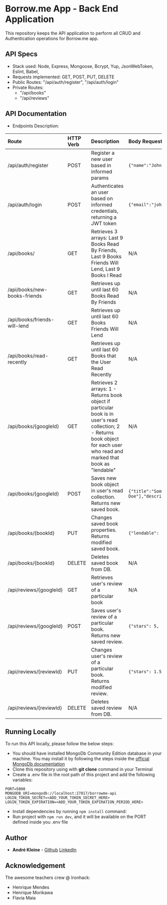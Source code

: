 # Borrow.me App - Back End Application

This repository keeps the API application to perform all CRUD and Authentication operations for Borrow.me app.

## API Specs

- Stack used: Node, Express, Mongoose, Bcrypt, Yup, JsonWebToken, Eslint, Babel,
- Requests implemented: GET, POST, PUT, DELETE
- Public Routes: "/api/auth/register", "/api/auth/login"
- Private Routes:
  - "/api/books" 
  - "/api/reviews"

## API Documentation

- Endpoints Description:

| Route | HTTP Verb | Description | Body Request | Example Response | Status Code |
|:- |:- |:- |:- |:- |:- |
| /api/auth/register | POST | Register a new user based in informed params | `{"name":"John Doe","email":"john@doe.com","password":"123456"}` | ``{"_id":15,"name":"John Doe","email":"john@doe.com"}` | 201 |
| /api/auth/login | POST | Authenticates an user based on informed credentials, returning a JWT token | `{"email":"john@doe.com","password":"123456"}` | `{"token":"eyJhbGciOiJIUzI1NiIsInR5cCI6IkpXVCJ9.eyJleHAiOjE2MzA4Njk2NzIsImlzcyI6IjE1In0.ZrpH4tzt2qdDtTFynj3ez2rIl8KM9cvmkI5AO1JOKps","role":"User"}` | 200 |
| /api/books/ | GET | Retrieves 3 arrays: Last 9 Books Read By Friends, Last 9 Books Friends Will Lend, Last 9 Books I Read | N/A | `{["_id": "61bcbeffc12e7aca7dc9fa61", "title": "Some Book", "authors": ["John Doe"], "description": "A story where things happen", "imgLink": "http://image.jpg", "owner": "61bc9c8a2953dffd91f66666", "googleID": "7RmuAAAAQBAJ", "read": true, "lendable": true, "createdAt": "2021-12-17T16:46:55.710Z", "updatedAt": "2021-12-17T16:46:56.803Z", "__v": 0], ["_id": "61bcbeffc12e7aca7dc9fa61", "title": "Some Book", "authors": ["John Doe"], "description": "A story where things happen", "imgLink": "http://image.jpg", "owner": "61bc9c8a2953dffd91f66666", "googleID": "7RmuAAAAQBAJ", "read": true, "lendable": true, "createdAt": "2021-12-17T16:46:55.710Z", "updatedAt": "2021-12-17T16:46:56.803Z", "__v": 0], ["_id": "61bcbeffc12e7aca7dc9fa61", "title": "Some Book", "authors": ["John Doe"], "description": "A story where things happen", "imgLink": "http://image.jpg", "owner": "61bc9c8a2953dffd91f66666", "googleID": "7RmuAAAAQBAJ", "read": true, "lendable": true, "createdAt": "2021-12-17T16:46:55.710Z", "updatedAt": "2021-12-17T16:46:56.803Z", "__v": 0]}` | 201 |
| /api/books/new-books-friends | GET | Retrieves up until last 60 Books Read By Friends | N/A | `{["_id": "61bcbeffc12e7aca7dc9fa61",			"title": "Some Book", "authors": ["John Doe"], "description": "A story where things happen", "imgLink": "http://image.jpg", "owner": "61bc9c8a2953dffd91f66666", "googleID": "7RmuAAAAQBAJ", "read": true, "lendable": true, "createdAt": "2021-12-17T16:46:55.710Z", "updatedAt": "2021-12-17T16:46:56.803Z", "__v": 0]}` | 201 |
| /api/books/friends-will-lend | GET | Retrieves up until last 60 Books Friends Will Lend | N/A | `{["_id": "61bcbeffc12e7aca7dc9fa61",			"title": "Some Book", "authors": ["John Doe"], "description": "A story where things happen", "imgLink": "http://image.jpg", "owner": "61bc9c8a2953dffd91f66666", "googleID": "7RmuAAAAQBAJ", "read": true, "lendable": true, "createdAt": "2021-12-17T16:46:55.710Z", "updatedAt": "2021-12-17T16:46:56.803Z", "__v": 0]}`| 201 |
| /api/books/read-recently | GET | Retrieves up until last 60 Books that the User Read Recently | N/A | `{["_id": "61bcbeffc12e7aca7dc9fa61", "title": "Some Book", "authors": ["John Doe"], "description": "A story where things happen", "imgLink": "http://image.jpg", "owner": "61bc9c8a2953dffd91f66666", "googleID": "7RmuAAAAQBAJ", "read": true, "lendable": true, "createdAt": "2021-12-17T16:46:55.710Z", "updatedAt": "2021-12-17T16:46:56.803Z", "__v": 0]}` | 201 |
| /api/books/{googleId} | GET | Retrieves 2 arrays: 1 - Returns book object if particular book is in user's read collection; 2 - Returns book object for each user who read and marked that book as "lendable"| N/A | `{["_id": "61bcbeffc12e7aca7dc9fa61", "title": "Some Book", "authors": ["John Doe"], "description": "A story where things happen", "imgLink": "http://image.jpg", "owner": "61bc9c8a2953dffd91f66666", "googleID": "7RmuAAAAQBAJ", "read": true, "lendable": true, "createdAt": "2021-12-17T16:46:55.710Z", "updatedAt": "2021-12-17T16:46:56.803Z", "__v": 0]}` | 201 |
| /api/books/{googleId} | POST | Saves new book object in user's read collection. Returns new saved book. | `{"title":"Some book","authors":["John Doe"],"description":"123","imgLink":"image.jpg","googleID":"5pBrVjZmGwoC"}` | `{["_id": "61bcbeffc12e7aca7dc9fa61", "title": "Some Book", "authors": ["John Doe"], "description": "A story where things happen", "imgLink": "http://image.jpg", "owner": "61bc9c8a2953dffd91f66666", "googleID": "7RmuAAAAQBAJ", "read": true, "lendable": true, "createdAt": "2021-12-17T16:46:55.710Z", "updatedAt": "2021-12-17T16:46:56.803Z", "__v": 0]}` | 201 |
| /api/books/{bookId} | PUT | Changes saved book properties. Returns modified saved book. | `{"lendable": "true"}` | `{["_id": "61bcbeffc12e7aca7dc9fa61", "title": "Some Book", "authors": ["John Doe"], "description": "A story where things happen", "imgLink": "http://image.jpg", "owner": "61bc9c8a2953dffd91f66666", "googleID": "7RmuAAAAQBAJ", "read": true, "lendable": true, "createdAt": "2021-12-17T16:46:55.710Z", "updatedAt": "2021-12-17T16:46:56.803Z", "__v": 0]}` | 201 |
| /api/books/{bookId} | DELETE | Deletes saved book from DB. | N/A | N/A | 204 |
| /api/reviews/{googleId} | GET | Retrieves user's review of a particular book | N/A | `[{"_id": "61bcbe17c12e7aca7dc9f555", "googleID": "HRSjDwAAQBAJ", "owner": "61bc97552953dffd91f66666", "stars": 3, "text": "Some text", "createdAt": "2021-12-17T16:43:03.332Z", "updatedAt":  "2021-12-17T16:43:03.332Z", "__v": 0 }]` | 201 |
| /api/reviews/{googleId} | POST | Saves user's review of a particular book. Returns new saved review. | `{"stars": 5, "text": "Some text"}` | `[{"_id": "61bcbe17c12e7aca7dc9f555", "googleID": "HRSjDwAAQBAJ", "owner": "61bc97552953dffd91f66666", "stars": 5, "text": "Some text", "createdAt": "2021-12-17T16:43:03.332Z", "updatedAt":  "2021-12-17T16:43:03.332Z", "__v": 0 }]` | 201 |
| /api/reviews/{reviewId} | PUT | Changes user's review of a particular book. Returns modified review.  | `{"stars": 1.5}` | `[{"_id": "61bcbe17c12e7aca7dc9f555", "googleID": "HRSjDwAAQBAJ", "owner": "61bc97552953dffd91f66666", "stars": 1.5, "text": "Some text", "createdAt": "2021-12-17T16:43:03.332Z", "updatedAt":  "2021-12-17T16:43:03.332Z", "__v": 0 }]` | 201 |
| /api/reviews/{reviewId} | DELETE | Deletes saved review from DB. | N/A | N/A | 204 |

## Running Locally

To run this API locally, please follow the below steps:

- You should have installed MongoDb Community Edition database in your machine. You may install it by following the steps inside the [official MongoDb documentation](https://docs.mongodb.com/manual/administration/install-community/)
- Clone this repository using with **git clone** command in your Terminal
- Create a .env file in the root path of this project and add the following variables:

```text
PORT=5000
MONGODB_URI=mongodb://localhost:27017/borrowme-api
LOGIN_TOKEN_SECRET=<ADD_YOUR_TOKEN_SECRET_HERE>
LOGIN_TOKEN_EXPIRATION=<ADD_YOUR_TOKEN_EXPIRATION_PERIOD_HERE>
```

- Install dependencies by running `npm install` command:
- Run project with `npm run dev`, and it will be available on the PORT defined inside you .env file

## Author
- **André Kleine** - [Github](https://github.com/andrekleine) [LinkedIn](https://www.linkedin.com/in/andre-kleine-/)

## Acknowledgement
The awesome teachers crew @ Ironhack:
- Henrique Mendes
- Henrique Morikawa
- Flavia Maia
